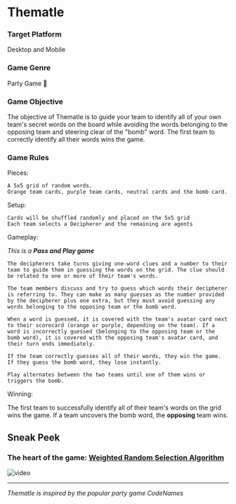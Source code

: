 # Thematle

### Target Platform
Desktop and Mobile

### Game Genre
Party Game 🎉

### Game Objective 
The objective of Thematle is to guide your team to identify all of your own team's secret words on the board while avoiding the words belonging to the opposing team and steering clear of the "bomb" word. The first team to correctly identify all their words wins the game.

### Game Rules
Pieces:

    A 5x5 grid of random words.
    Orange team cards, purple team cards, neutral cards and the bomb card.
    
Setup:

    Cards will be shuffled randomly and placed on the 5x5 grid
    Each team selects a Decipherer and the remaining are agents
    
Gameplay:

*This is a **Pass and Play game***

    The decipherers take turns giving one-word clues and a number to their team to guide them in guessing the words on the grid. The clue should be related to one or more of their team's words.

    The team members discuss and try to guess which words their decipherer is referring to. They can make as many guesses as the number provided by the decipherer plus one extra, but they must avoid guessing any words belonging to the opposing team or the bomb word.

    When a word is guessed, it is covered with the team's avatar card next to their scorecard (orange or purple, depending on the team). If a word is incorrectly guessed (belonging to the opposing team or the bomb word), it is covered with the opposing team's avatar card, and their turn ends immediately.

    If the team correctly guesses all of their words, they win the game. If they guess the bomb word, they lose instantly.

    Play alternates between the two teams until one of them wins or triggers the bomb.


Winning:

The first team to successfully identify all of their team's words on the grid wins the game. If a team uncovers the bomb word, the **opposing** team wins.

## Sneak Peek

### The heart of the game: [Weighted Random Selection Algorithm](https://github.com/jRaimuu/Thematle/blob/main/explanation.md#weighted-random-algorithm)

![video](https://github.com/jRaimuu/Thematle/blob/main/assets/thematle-demo.gif)



---

*Thematle is inspired by the popular party game CodeNames*
